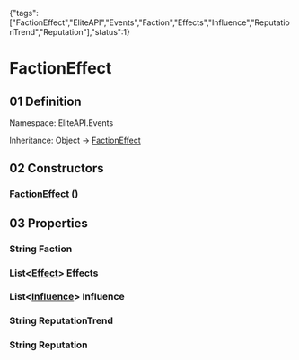 {"tags":["FactionEffect","EliteAPI","Events","Faction","Effects","Influence","ReputationTrend","Reputation"],"status":1}

# FactionEffect

## 01 Definition

Namespace: <span class='code'>EliteAPI.Events</span>

Inheritance: <span class='code'>Object</span> → <span class='code'>[FactionEffect](../../EliteAPI/Events/FactionEffect.html)</span>

## 02 Constructors

### <span class='code'>[FactionEffect](../../EliteAPI/Events/FactionEffect.html)</span> ()

## 03 Properties

### <span class='code'>String</span> Faction

### <span class='code'>List<[Effect](../../EliteAPI/Events/Effect.html)></span> Effects

### <span class='code'>List<[Influence](../../EliteAPI/Events/Influence.html)></span> Influence

### <span class='code'>String</span> ReputationTrend

### <span class='code'>String</span> Reputation

